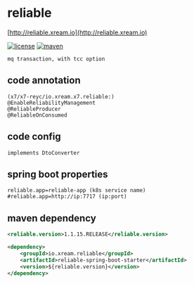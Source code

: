 # reliable
   [http://reliable.xream.io](http://reliable.xream.io)

[![license](https://img.shields.io/github/license/x-ream/reliable.svg)](https://www.apache.org/licenses/LICENSE-2.0.html)
[![maven](https://img.shields.io/maven-central/v/io.xream.reliable/reliable.svg)](https://search.maven.org/search?q=io.xream)

    mq transaction, with tcc option


## code annotation
    (x7/x7-reyc/io.xream.x7.reliable:)
    @EnableReliabilityManagement
    @ReliableProducer
    @ReliableOnConsumed

## code config
    implements DtoConverter
    
## spring boot properties
    reliable.app=reliable-app (k8s service name)
    #reliable.app=http://ip:7717 (ip:port)
    
## maven dependency
```xml
<reliable.version>1.1.15.RELEASE</reliable.version>

<dependency>
    <groupId>io.xream.reliable</groupId>
    <artifactId>reliable-spring-boot-starter</artifactId>
    <version>${reliable.version}</version>
</dependency>

```  
